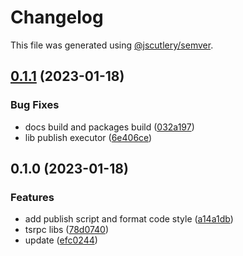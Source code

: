 # Changelog

This file was generated using [@jscutlery/semver](https://github.com/jscutlery/semver).

## [0.1.1](https://github.com/StringKe/tsrpc/compare/v0.1.0...v0.1.1) (2023-01-18)

### Bug Fixes

-   docs build and packages build ([032a197](https://github.com/StringKe/tsrpc/commit/032a19759160ef3040646bc8e11c2ca41e88324d))
-   lib publish executor ([6e406ce](https://github.com/StringKe/tsrpc/commit/6e406ce526a43b9003729c846abc21f73a7cc40a))

## 0.1.0 (2023-01-18)

### Features

-   add publish script and format code style ([a14a1db](https://github.com/StringKe/tsrpc/commit/a14a1dbcffb8676c0fa49cc180cb0e6ec833e2e6))
-   tsrpc libs ([78d0740](https://github.com/StringKe/tsrpc/commit/78d0740009435954bcdbdac5527cc38e1709ea1c))
-   update ([efc0244](https://github.com/StringKe/tsrpc/commit/efc0244a6a8211a64effa1a570e0bfcd15c0d463))

